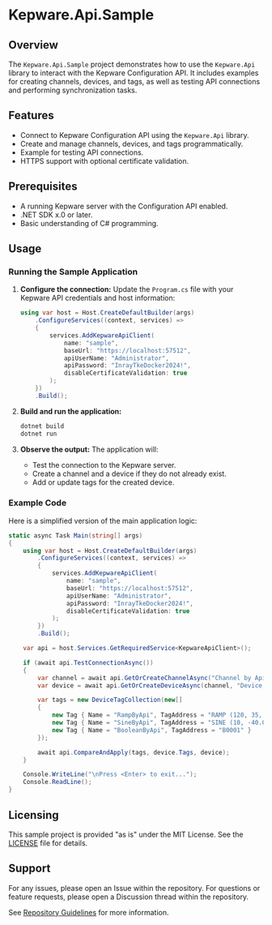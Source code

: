 # Kepware.Api.Sample

## Overview
The `Kepware.Api.Sample` project demonstrates how to use the `Kepware.Api` library to interact with the Kepware Configuration API. It includes examples for creating channels, devices, and tags, as well as testing API connections and performing synchronization tasks.

## Features
- Connect to Kepware Configuration API using the `Kepware.Api` library.
- Create and manage channels, devices, and tags programmatically.
- Example for testing API connections.
- HTTPS support with optional certificate validation.

## Prerequisites
- A running Kepware server with the Configuration API enabled.
- .NET SDK x.0 or later.
- Basic understanding of C# programming.

## Usage

### Running the Sample Application

1. **Configure the connection:**
   Update the `Program.cs` file with your Kepware API credentials and host information:
   ```csharp
   using var host = Host.CreateDefaultBuilder(args)
       .ConfigureServices((context, services) =>
       {
           services.AddKepwareApiClient(
               name: "sample",
               baseUrl: "https://localhost:57512",
               apiUserName: "Administrator",
               apiPassword: "InrayTkeDocker2024!",
               disableCertificateValidation: true
           );
       })
       .Build();
   ```

2. **Build and run the application:**
   ```bash
   dotnet build
   dotnet run
   ```

3. **Observe the output:**
   The application will:
   - Test the connection to the Kepware server.
   - Create a channel and a device if they do not already exist.
   - Add or update tags for the created device.

### Example Code
Here is a simplified version of the main application logic:

```csharp
static async Task Main(string[] args)
{
    using var host = Host.CreateDefaultBuilder(args)
        .ConfigureServices((context, services) =>
        {
            services.AddKepwareApiClient(
                name: "sample",
                baseUrl: "https://localhost:57512",
                apiUserName: "Administrator",
                apiPassword: "InrayTkeDocker2024!",
                disableCertificateValidation: true
            );
        })
        .Build();

    var api = host.Services.GetRequiredService<KepwareApiClient>();

    if (await api.TestConnectionAsync())
    {
        var channel = await api.GetOrCreateChannelAsync("Channel by Api", "Simulator");
        var device = await api.GetOrCreateDeviceAsync(channel, "Device by Api");

        var tags = new DeviceTagCollection(new[]
        {
            new Tag { Name = "RampByApi", TagAddress = "RAMP (120, 35, 100, 4)", Description = "A ramp created by the C# Api Client" },
            new Tag { Name = "SineByApi", TagAddress = "SINE (10, -40.000000, 40.000000, 0.050000, 0)" },
            new Tag { Name = "BooleanByApi", TagAddress = "B0001" }
        });

        await api.CompareAndApply(tags, device.Tags, device);
    }

    Console.WriteLine("\nPress <Enter> to exit...");
    Console.ReadLine();
}
```

## Licensing
This sample project is provided "as is" under the MIT License. See the [LICENSE](./LICENSE.txt) file for details.

## Support
For any issues, please open an Issue within the repository. For questions or feature requests, please open a Discussion thread within the repository. 

See [Repository Guidelines](./docs/repo-guidelines.md) for more information.
